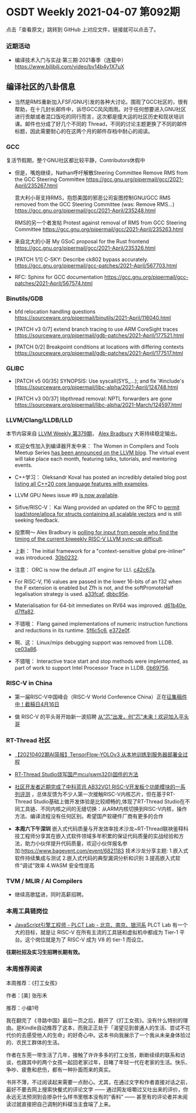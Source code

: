 # OSDT Weekly 2021-04-07 第092期

点击「查看原文」跳转到 GitHub 上对应文件，链接就可以点击了。

### 近期活动

- 编译技术入门与实战·第三期·2021春季（连载中）
  https://www.bilibili.com/video/bv14b4y1X7uX

## 编译社区的八卦信息

- 当然是RMS重新加入FSF/GNU引发的各种大讨论。围观了GCC社区的，很有帮助，在十几封长邮件中，诉尽GCC风风雨雨。对于任何想要进入GNU社区进行贡献或者混口饭吃的同行而言，这次都是撞大运的社区历史和现状培训课。邮件也分成了好几个不同的 Thread，不同的讨论主题更换了不同的邮件标题，因此需要耐心的在这两个月的邮件存档中耐心的阅读。

### GCC

复活节假期，整个GNU社区都比较平静，Contributors休假中
- 但是，嘴炮继续，Nathan呼吁解散Steering Committee
  Remove RMS from the GCC Steering Committee
  https://gcc.gnu.org/pipermail/gcc/2021-April/235267.html

  意大利小哥支持RMS，抱怨美国的邪恶公司妄图控制GNU/GCC
  RMS removed from the GCC Steering Committee (was: Remove RMS...)
  https://gcc.gnu.org/pipermail/gcc/2021-April/235248.html

  RMS的另一个者发帖 Protest against removal of RMS from GCC Steering Committee
  https://gcc.gnu.org/pipermail/gcc/2021-April/235263.html

- 来自北大的小哥 My GSoC proposal for the Rust frontend
  https://gcc.gnu.org/pipermail/gcc/2021-April/235326.html

- [PATCH 1/1] C-SKY: Describe ck802 bypass accurately.
  https://gcc.gnu.org/pipermail/gcc-patches/2021-April/567703.html

- RFC: Sphinx for GCC documentation
  https://gcc.gnu.org/pipermail/gcc-patches/2021-April/567574.html

### Binutils/GDB

- bfd relocation handling questions
  https://sourceware.org/pipermail/binutils/2021-April/116040.html

- [PATCH v3 0/7] extend branch tracing to use ARM CoreSight traces
  https://sourceware.org/pipermail/gdb-patches/2021-April/177521.html

- [PATCH 0/2] Breakpoint conditions at locations with differing contexts
  https://sourceware.org/pipermail/gdb-patches/2021-April/177517.html


### GLIBC

- [PATCH v5 00/35] SYNOPSIS: Use syscall(SYS_...); and fix '#include's
  https://sourceware.org/pipermail/libc-alpha/2021-April/124748.html

- [PATCH v3 00/37] libpthread removal: NPTL forwarders are gone
  https://sourceware.org/pipermail/libc-alpha/2021-March/124597.html

### LLVM/Clang/LLDB/LLD

本节内容来自 [LLVM Weekly 第379期](http://llvmweekly.org/issue/379)，
[Alex Bradbury](https://www.linkedin.com/in/alex-bradbury/) 大哥持续稳定输出。

* 欢迎女性加入到编译器开发中来： The Women in Compilers and Tools Meetup Series [has been announced on the LLVM
blog](https://blog.llvm.org/posts/2021-03-31-womenincompilerstoolsmeetup/).
The virtual event will take place each month, featuring talks, tutorials, and
mentoring events.

* C++学习： Oleksandr Koval has posted an incredibly detailed blog post [listing all C++20 core language features with examples](https://oleksandrkvl.github.io/2021/04/02/cpp-20-overview.html).

* LLVM GPU News issue #9 [is now available](https://lists.llvm.org/pipermail/llvm-dev/2021-April/149587.html).

* Sifive/RISC-V： Kai Wang provided an updated on the RFC to [permit load/store/alloca for structs containing all scalable vectors](https://lists.llvm.org/pipermail/llvm-dev/2021-March/149518.html) and is still seeking feedback.

* 投票啊～ Alex Bradbury is [polling for input from people who find the timing of the current biweekly RISC-V LLVM sync-up difficult](https://lists.llvm.org/pipermail/llvm-dev/2021-April/149573.html).

* 上新： The initial framework for a "context-sensitive global pre-inliner" was introduced. [30b0232](https://reviews.llvm.org/rG30b023233696).

* 注意： ORC is now the default JIT engine for LLI.  [c42c67a](https://reviews.llvm.org/rGc42c67ad6044).

* For RISC-V, f16 values are passed in the lower 16-bits of an f32 when the F extension is enabled but Zfh is not, and the softPromoteHalf legalisation strategy is used. [a33fcaf](https://reviews.llvm.org/rGa33fcafaf049), [dbbc95e](https://reviews.llvm.org/rGdbbc95e3e5aa).

* Materialisation for 64-bit immediates on RV64 was improved.
  [d61b40e](https://reviews.llvm.org/rGd61b40ed2750),
  [d7ffa82](https://reviews.llvm.org/rGd7ffa82a8e62).

* 不错哦： Flang gained implementations of numeric instruction functions and reductions in its runtime. [5f6c5c6](https://reviews.llvm.org/rG5f6c5c63c7c2), [e372e0f](https://reviews.llvm.org/rGe372e0f90619).

* 啊、这： Linux/mips debugging support was removed from LLDB.  [ce03a86](https://reviews.llvm.org/rGce03a862372a).

* 不错哦： Interactive trace start and stop methods were implemented, as part of work to support Intel Processor Trace in LLDB.  [0b69756](https://reviews.llvm.org/rG0b69756110db).

### RISC-V in China

- 第一届RISC-V中国峰会（RISC-V World Conference China）正在[征集稿件中！截稿日4月16日](https://mp.weixin.qq.com/s/uWEJXEHY3JtmAUo9EZe_0A)

- 做 RISC-V 的平头哥开始新一波招聘 [从“芯”出发，创“芯”未来！欢迎加入平头哥](https://mp.weixin.qq.com/s/mt6qJc4E4wYNh-yMftNHvA)

### RT-Thread 社区

- [【20210402期AI简报】TensorFlow-YOLOv3 从本地训练到服务器部署全过程](https://mp.weixin.qq.com/s/pnzXjBqm9LGLJc1UD1dArw)

- [RT-Thread Studio烧写国产mcu(swm320)固件的方法 ](https://mp.weixin.qq.com/s/YBOEk1AKtF7hAy5Im1gUWw)

- [社区开发者近期完成了中科蓝讯 AB32VG1 RISC-V开发板个功能模块的一系列评测](https://club.rt-thread.org/ask/article/2677.html) ，总体反馈为不少人第一次接触RISC-V内核芯片，但在基于RT-Thread Studio基础上做开发体验是比较顺畅的,体现了RT-Thread Studio在不同工具链、不同内核之间的无缝切换：从ARM内核切换到RISC-V内核，操作方法、编译流程没有任何区别。希望国产软硬件厂商有更多的合作

- **本周六下午深圳** 嵌入式代码质量与开发效率技术沙龙~RT-Thread联袂鉴释科技工程师分享其在嵌入式软件领域多年积累的保证代码质量的实战经验和方法，助力小伙伴提升代码质量，欢迎小伙伴报名参加:https://www.bagevent.com/event/6821183 技术沙龙分享主题: 1.嵌入式软件持续集成与测试 2.嵌入式代码的典型漏洞分析和识别 3.提高嵌入式软件“调试”效率 4.WASM 安全性提高


### TVM / MLIR / AI Compilers

- 继续高歌猛进，同时高薪招聘。

### 本周工具链岗位

- [JavaScript引擎工程师 - PLCT Lab - 北京、南京、银河系](https://mp.weixin.qq.com/s/YYmjY-enGzAvsjGPA5NUEQ)
  PLCT Lab 有一个大的目标，就是让 RISC-V 在所有主流的工具链和虚拟机中都成为 Tier-1 平台。这个岗位就是为了 RISC-V 成为 V8 的 tier-1 而设立。

**往期社招及实习生招聘长期有效。**

### 本周推荐阅读

本周推荐：《打工女孩》

作者：[美] 张彤禾

推荐：小编1号

我在翻完了《寻路中国》最后一页之后，翻开了《打工女孩》。没有什么特别的理由。是Kindle自动推荐了这本，而我正正处于「渴望见到普通人的生活、尝试不花代价的去感受他人的生命」的好奇心中。这本书向我展示了一个我从未亲身体验过的、农民工群体的生活。

作者在东莞一带生活了几年，接触了许许多多的打工女孩，断断续续的联系和访谈，也跟其中的两个女孩一起回老家过年，目睹了年轻一代在老家的生活。快乐、争吵、疲惫和悲伤，都有一种扑面而来的真实。

书并不薄，不过阅读起来需要一点耐心。尤其，在通过文字和作者直接对话之前，最好不要去网上搜索快餐式的评论文字 —— 通过网友咀嚼过又吐出来的评价，你永远无法预测到会掺杂什么样书里根本没有的“香料” —— 甚至有的评论者并未阅读过就直接把自己调制的料碟当主食端了上来。
